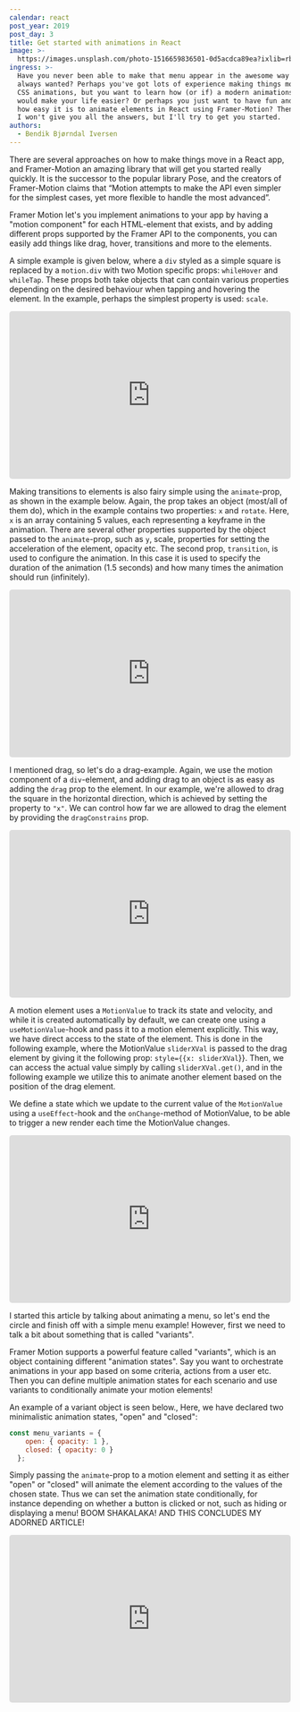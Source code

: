 ```yaml
---
calendar: react
post_year: 2019
post_day: 3
title: Get started with animations in React
image: >-
  https://images.unsplash.com/photo-1516659836501-0d5acdca89ea?ixlib=rb-1.2.1&ixid=eyJhcHBfaWQiOjEyMDd9&auto=format&fit=crop&w=1326&q=80
ingress: >-
  Have you never been able to make that menu appear in the awesome way you've
  always wanted? Perhaps you've got lots of experience making things move with
  CSS animations, but you want to learn how (or if) a modern animations library
  would make your life easier? Or perhaps you just want to have fun and learn
  how easy it is to animate elements in React using Framer-Motion? Then read on!
  I won't give you all the answers, but I'll try to get you started.
authors:
  - Bendik Bjørndal Iversen
---
```

There are several approaches on how to make things move in a React app, and Framer-Motion an amazing library that will get you started really quickly. It is the successor to the popular library Pose, and the creators of Framer-Motion claims that “Motion attempts to make the API even simpler for the simplest cases, yet more flexible to handle the most advanced”. 

Framer Motion let's you implement animations to your app by having a "motion component" for each HTML-element that exists, and by adding different props supported by the Framer API to the components, you can  easily add things like drag, hover, transitions and more to the elements. 

A simple example is given below, where a `div` styled as a simple square is replaced by a `motion.div` with two Motion specific props: `whileHover` and `whileTap`. These props both take objects that can contain various properties depending on the desired behaviour when tapping and hovering the element. In the example, perhaps the simplest property is used: `scale`.

<iframe
  src="https://codesandbox.io/embed/example-1-simple-hover-3uf4x?codemirror=1&hidedevtools=1&hidenavigation=1&autoresize=1&fontsize=14"
  style="width:100%; height:300px; border:none; border-radius: 5px; overflow:hidden;"
allow="geolocation; microphone; camera; midi; vr; accelerometer; gyroscope; payment; ambient-light-sensor; encrypted-media; usb"
     sandbox="allow-modals allow-forms allow-popups allow-scripts allow-same-origin"
></iframe>

Making transitions to elements is also fairy simple using the `animate`-prop, as shown in the example below. Again, the prop takes an object (most/all of them do), which in the example contains two properties: `x` and `rotate`. Here, `x` is an array containing 5 values, each representing a keyframe in the animation. There are several other properties supported by the object passed to the `animate`-prop, such as `y`, scale, properties for setting the acceleration of the element, opacity etc. The second prop, `transition`, is used to configure the animation. In this case it is used to specify the duration of the animation (1.5 seconds) and how many times the animation should run (infinitely).

<iframe
  src="https://codesandbox.io/embed/amazing-robinson-zokwh?codemirror=1&hidedevtools=1&hidenavigation=1&autoresize=1&fontsize=14"
  style="width:100%; height:300px; border:none; border-radius: 5px; overflow:hidden;"
allow="geolocation; microphone; camera; midi; vr; accelerometer; gyroscope; payment; ambient-light-sensor; encrypted-media; usb"
     sandbox="allow-modals allow-forms allow-popups allow-scripts allow-same-origin"
></iframe>

I mentioned drag, so let's do a drag-example. Again, we use the motion component of a `div`-element, and adding drag to an object is as easy as adding the `drag` prop to the element. In our example, we're allowed to drag the square in the horizontal direction, which is achieved by setting the property to `"x"`. We can control how far we are allowed to drag the element by providing the `dragConstrains` prop.

<iframe
  src="https://codesandbox.io/embed/example-3-simple-drag-9tin5?codemirror=1&hidedevtools=1&hidenavigation=1&autoresize=1&fontsize=14"
  style="width:100%; height:300px; border:none; border-radius: 5px; overflow:hidden;"
allow="geolocation; microphone; camera; midi; vr; accelerometer; gyroscope; payment; ambient-light-sensor; encrypted-media; usb"
     sandbox="allow-modals allow-forms allow-popups allow-scripts allow-same-origin"
></iframe>

A motion element uses a `MotionValue` to track its state and velocity, and while it is created automatically by default, we can create one using a `useMotionValue`-hook and pass it to a motion element explicitly. This way, we have direct access to the state of the element. This is done in the following example, where the MotionValue `sliderXVal` is passed to the drag element by giving it the following prop: `style={{x: sliderXVal`}}. Then, we can access the actual value simply by calling `sliderXVal.get()`, and in the following example we utilize this to animate another element based on the position of the drag element.

We define a state which we update to the current value of the `MotionValue` using a `useEffect`-hook and the `onChange`-method of MotionValue, to be able to trigger a new render each time the MotionValue changes.

<iframe
  src="https://codesandbox.io/embed/example-4-drag-with-motionvalue-s55j7?codemirror=1&hidedevtools=1&hidenavigation=1&autoresize=1&fontsize=14"
  style="width:100%; height:300px; border:none; border-radius: 5px; overflow:hidden;"
allow="geolocation; microphone; camera; midi; vr; accelerometer; gyroscope; payment; ambient-light-sensor; encrypted-media; usb"
     sandbox="allow-modals allow-forms allow-popups allow-scripts allow-same-origin"
></iframe>

I started this article by talking about animating a menu, so let's end the circle and finish off with a simple menu example! However, first we need to talk a bit about something that is called "variants". 

Framer Motion supports a powerful feature called "variants", which is an object containing different "animation states". Say you want to orchestrate animations in your app based on some criteria, actions from a user etc. Then you can define multiple animation states for each scenario and use variants to conditionally animate your motion elements!

An example of a variant object is seen below., Here, we have declared two minimalistic animation states, "open" and "closed":

```js
const menu_variants = {
    open: { opacity: 1 },
    closed: { opacity: 0 }
  };
```

Simply passing the `animate`-prop to a motion element and setting it as either "open" or "closed" will animate the element according to the values of the chosen state. Thus we can set the animation state conditionally, for instance depending on whether a button is clicked or not, such as hiding or displaying a menu! BOOM SHAKALAKA! AND THIS CONCLUDES MY ADORNED ARTICLE!

<iframe
  src="https://codesandbox.io/embed/example-5-menu-1kqgp?codemirror=1&hidedevtools=1&hidenavigation=1&autoresize=1&fontsize=14"
  style="width:100%; height:300px; border:none; border-radius: 5px; overflow:hidden;"
allow="geolocation; microphone; camera; midi; vr; accelerometer; gyroscope; payment; ambient-light-sensor; encrypted-media; usb"
     sandbox="allow-modals allow-forms allow-popups allow-scripts allow-same-origin"
></iframe>
